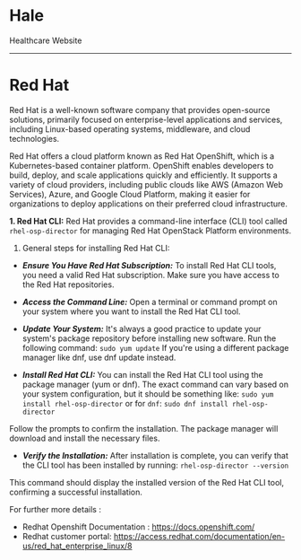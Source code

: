 # Hale
Healthcare Website 

-----------------------------------------------------

# Red Hat 
Red Hat is a well-known software company that provides open-source solutions, primarily focused on enterprise-level applications and services, including Linux-based operating systems, middleware, and cloud technologies.

Red Hat offers a cloud platform known as Red Hat OpenShift, which is a Kubernetes-based container platform. OpenShift enables developers to build, deploy, and scale applications quickly and efficiently. It supports a variety of cloud providers, including public clouds like AWS (Amazon Web Services), Azure, and Google Cloud Platform, making it easier for organizations to deploy applications on their preferred cloud infrastructure.

**1. Red Hat CLI:**
Red Hat provides a command-line interface (CLI) tool called ```rhel-osp-director``` for managing Red Hat OpenStack Platform environments. 

1. General steps for installing Red Hat CLI: 

- ***Ensure You Have Red Hat Subscription:***
To install Red Hat CLI tools, you need a valid Red Hat subscription. Make sure you have access to the Red Hat repositories.

- ***Access the Command Line:***
Open a terminal or command prompt on your system where you want to install the Red Hat CLI tool. 

- ***Update Your System:***
It's always a good practice to update your system's package repository before installing new software. Run the following command: 
```sudo yum update```
If you're using a different package manager like dnf, use dnf update instead.

- ***Install Red Hat CLI:***
You can install the Red Hat CLI tool using the package manager (yum or dnf). The exact command can vary based on your system configuration, but it should be something like:
```sudo yum install rhel-osp-director```
or for `dnf`: 
```sudo dnf install rhel-osp-director```

Follow the prompts to confirm the installation. The package manager will download and install the necessary files.

- ***Verify the Installation:***
After installation is complete, you can verify that the CLI tool has been installed by running:
```rhel-osp-director --version```

This command should display the installed version of the Red Hat CLI tool, confirming a successful installation.

For further more details : 
- Redhat Openshift Documentation : https://docs.openshift.com/
- Redhat customer portal: https://access.redhat.com/documentation/en-us/red_hat_enterprise_linux/8
